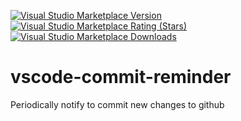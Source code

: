 [![Visual Studio Marketplace Version](version)](marketplace)
[![Visual Studio Marketplace Rating (Stars)](stars)](marketplace)
[![Visual Studio Marketplace Downloads](downloads)](marketplace)

# vscode-commit-reminder
Periodically notify to commit new changes to github

[version]: https://img.shields.io/visual-studio-marketplace/v/Kurozero.vscode-commit-reminder
[stars]: https://img.shields.io/visual-studio-marketplace/stars/Kurozero.vscode-commit-reminder
[downloads]: https://img.shields.io/visual-studio-marketplace/d/Kurozero.vscode-commit-reminder?label=downloads

[marketplace]: https://marketplace.visualstudio.com/items?itemName=Kurozero.vscode-commit-reminder